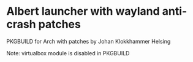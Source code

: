 # Albert launcher with wayland anti-crash patches

PKGBUILD for Arch with patches by Johan Klokkhammer Helsing

Note: virtualbox module is disabled in PKGBUILD
